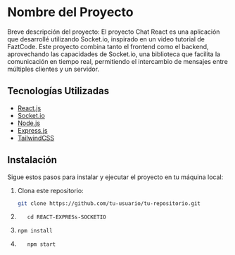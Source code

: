 # Nombre del Proyecto
Breve descripción del proyecto: El proyecto Chat React es una aplicación que desarrollé utilizando Socket.io, inspirado en un video tutorial de FaztCode. Este proyecto combina tanto el frontend como el backend, aprovechando las capacidades de Socket.io, una biblioteca que facilita la comunicación en tiempo real, permitiendo el intercambio de mensajes entre múltiples clientes y un servidor.



## Tecnologías Utilizadas
- [React.js](https://reactjs.org/)
- [Socket.io](https://socket.io/)
- [Node.js](https://nodejs.org/)
- [Express.js](https://expressjs.com/)
- [TailwindCSS](https://tailwindcss.com/)

## Instalación
Sigue estos pasos para instalar y ejecutar el proyecto en tu máquina local:

1. Clona este repositorio:
   ```bash
   git clone https://github.com/tu-usuario/tu-repositorio.git

2. ```Ve al proyecto
      cd REACT-EXPRESs-SOCKETIO

3. ```Instala npm
   npm install

4. ```Ejecuta el proyecto
      npm start
   
   
